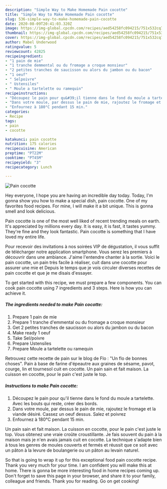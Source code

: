 ```yaml
---
description: "Simple Way to Make Homemade Pain cocotte"
title: "Simple Way to Make Homemade Pain cocotte"
slug: 536-simple-way-to-make-homemade-pain-cocotte
date: 2020-08-09T20:41:03.320Z
image: https://img-global.cpcdn.com/recipes/aed54258fc094215/751x532cq70/pain-cocotte-photo-principale-de-la-recette.jpg
thumbnail: https://img-global.cpcdn.com/recipes/aed54258fc094215/751x532cq70/pain-cocotte-photo-principale-de-la-recette.jpg
cover: https://img-global.cpcdn.com/recipes/aed54258fc094215/751x532cq70/pain-cocotte-photo-principale-de-la-recette.jpg
author: Mabel Underwood
ratingvalue: 5
reviewcount: 42825
recipeingredient:
- "1 pain de mie"
- "1 tranche demmental ou du fromage a croque monsieur"
- "2 petites tranches de saucisson ou alors du jambon ou du bacon"
- "1 oeuf"
- " Selpoivre"
- " Ustensiles"
- " Moule a tartelette ou ramequin"
recipeinstructions:
- "Découpez le pain pour qu&#39;il tienne dans le fond du moule a tartelette. Avec les bouts qui reste, créer des bords."
- "Dans votre moule, par dessus le pain de mie, rajoutez le fromage et la viande désiré. Cassez un oeuf dessus. Salez et poivrez"
- "Enfournez à 180°C pendant 15 min."
categories:
- Recipe
tags:
- pain
- cocotte

katakunci: pain cocotte 
nutrition: 175 calories
recipecuisine: American
preptime: "PT22M"
cooktime: "PT45M"
recipeyield: "3"
recipecategory: Lunch

---
```



![Pain cocotte](https://img-global.cpcdn.com/recipes/aed54258fc094215/751x532cq70/pain-cocotte-photo-principale-de-la-recette.jpg)

Hey everyone, I hope you are having an incredible day today. Today, I'm gonna show you how to make a special dish, pain cocotte. One of my favorites food recipes. For mine, I will make it a bit unique. This is gonna smell and look delicious.

Pain cocotte is one of the most well liked of recent trending meals on earth. It's appreciated by millions every day. It is easy, it is fast, it tastes yummy. They're fine and they look fantastic. Pain cocotte is something that I have loved my entire life.

Pour recevoir des invitations à nos soirées VIP de dégustation, il vous suffit de télécharger notre application smartphone. Vous serez les premiers à découvrir dans une ambiance. J&#39;aime l&#39;entendre chanter à la sortie. Voici le pain cocotte, un pain très facile à réaliser, cuit dans une cocotte pour assurer une mie et Depuis le temps que je vois circuler diverses recettes de pain cocotte et que je me disais d&#39;essayer.


To get started with this recipe, we must prepare a few components. You can cook pain cocotte using 7 ingredients and 3 steps. Here is how you can achieve it.

<!--inarticleads1-->

##### The ingredients needed to make Pain cocotte:

1. Prepare 1 pain de mie
1. Prepare 1 tranche d&#39;emmental ou du fromage a croque monsieur
1. Get 2 petites tranches de saucisson ou alors du jambon ou du bacon
1. Make ready 1 oeuf
1. Take  Sel/poivre
1. Prepare  Ustensiles
1. Prepare  Moule a tartelette ou ramequin


Retrouvez cette recette de pain sur le blog de Flo : &#34;Un flo de bonnes choses&#34;. Pain à base de farine d&#39;épeautre aux graines de sésame, pavot, courge, lin et tournesol cuit en cocotte. Un pain sain et fait maison. La cuisson en cocotte, pour le pain c&#39;est juste le top. 

<!--inarticleads2-->

##### Instructions to make Pain cocotte:

1. Découpez le pain pour qu&#39;il tienne dans le fond du moule a tartelette. Avec les bouts qui reste, créer des bords.
1. Dans votre moule, par dessus le pain de mie, rajoutez le fromage et la viande désiré. Cassez un oeuf dessus. Salez et poivrez
1. Enfournez à 180°C pendant 15 min.


Un pain sain et fait maison. La cuisson en cocotte, pour le pain c&#39;est juste le top. Vous obtenez une vraie croûte croustillante. Je fais souvent du pain à la maison mais je n&#39;en avais jamais cuit en cocotte. La technique s&#39;adapte bien à tous les genres de moules couverts et fermés et réussit que ce soit avec un pâton à la levure de boulangerie ou un pâton au levain naturel. 

So that is going to wrap it up for this exceptional food pain cocotte recipe. Thank you very much for your time. I am confident you will make this at home. There is gonna be more interesting food in home recipes coming up. Don't forget to save this page in your browser, and share it to your family, colleague and friends. Thank you for reading. Go on get cooking!
